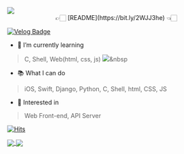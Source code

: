 <img src="https://capsule-render.vercel.app/api?type=soft&color=auto&height=100&section=header&text=hello%20world&fontSize=50&animation=blinking" />

<center>👉🏻  [README](https://bit.ly/2WJJ3he) 👈🏻</center>

[![Velog Badge](http://img.shields.io/badge/-Velog-20c997?style=flat&link=https://velog.io/@younoah)](https://velog.io/@younoah)



- 🌱 I’m currently learning
> C, Shell, Web(html, css, js)
> <img src="https://img.shields.io/badge/{icons}?style={style}&logo={logo_name}&logoColor=white"/></a>&nbsp 


- 📚 What I can do
> iOS, Swift, Django, Python, C, Shell, html, CSS, JS


- 🧐 Interested in
> Web Front-end, API Server



[![Hits](https://hits.seeyoufarm.com/api/count/incr/badge.svg?url=https%3A%2F%2Fgithub.com%2Fyounoah&count_bg=%236EA9F1&title_bg=%23767676&icon=&icon_color=%23E7E7E7&title=%EB%B0%A9%EB%AC%B8%EC%9E%90%EC%88%98&edge_flat=false)](https://hits.seeyoufarm.com)

<p>
  <a href="https://github.com/younoah">
    <img align="center" src="https://github-readme-stats.vercel.app/api?username=younoah&show_icons=true&theme=blueberry" />
  </a>

  <a href="https://github.com/younoah">
    <img align="center" src="https://github-readme-stats.vercel.app/api/top-langs/?username=younoah&layout=compact" />
  </a>
</p>
